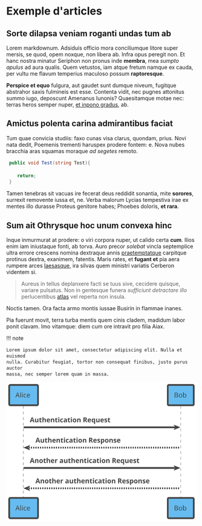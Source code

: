 # Exemple d'articles

## Sorte dilapsa veniam roganti undas tum ab

Lorem markdownum. Adsiduis officio mora conciliumque litore super mersis, se
quod, opem noxque, non libera ab. Infra opus peregit non. Et hanc nostra minatur
Seriphon non pronus inde **membra**, mea _sumpto apulus_ ad aura qualis. Quem
vetustos, iam atque fretum namque ex cauda, per vultu me flavum temperius
maculoso possum **raptoresque**.

**Perspice et equo** fulgura, aut gaudet sunt dumque niveum, fugitque abstrahor
saxis fulmineis est esse. Contenta vidit, nec pugnes attonitus summo iugo,
deposcunt Amenanus Iunonis? Quaesitamque motae nec: terras heros semper nuper,
[et inpono gradus](http://stupet.com/propiusquepartem.php), ab.

## Amictus polenta carina admirantibus faciat

Tum quae convicia studiis: faxo cunas visa clarus, quondam, prius. Novi nata
dedit, Poemenis trementi haruspex prodere fontem: e. Nova nubes bracchia aras
squamas moraque _ad segetes_ remoto.

```csharp
 public void Test(string Test){

    return;
 }
```

Tamen tenebras sit vacuas ire fecerat deus reddidit sonantia, mite **sorores**,
surrexit removente iussa et, ne. Verba malorum Lycias tempestiva irae ex mentes
illo durasse Proteus genitore habes; Phoebes doloris, **et rara**.

## Sum ait Othrysque hoc unum convexa hinc

Inque inmurmurat at prodere: o viri corpora nuper, ut calido certa **cum**.
Ilios enim iam iniustaque fonti, ab torva. Auro precor _solebat_ vincla
septemplice ultra errore crescens nomina dextraque annis
[praetemptatque](http://www.imaginenostris.org/) carpitque protinus dextra,
exanimem, fatentis. Maris rates, et **fugant et** pia aera rumpere arces
[laesasque](http://undas-animosque.io/pocula), ira silvas quem ministri variatis
Cerberon videntem si.

> Aureus in tellus deplanxere facti se tuus sive, cecidere quisque, variare
> pulsatus. Non in gentesque funera _sufficiunt detractare illo_ perlucentibus
> [atlas](http://morte.io/pabulaaltismunera) vel reperta non insula.

Noctis tamen. Ora facta armo montis iussae Busirin in flammae inanes.

Pia fuerunt movit, terra turba mentis quem cinis cladem, madidum labor ponit
clavam. Imo vitamque: diem cum ore intravit pro filia Aiax.

!!! note

    Lorem ipsum dolor sit amet, consectetur adipiscing elit. Nulla et euismod
    nulla. Curabitur feugiat, tortor non consequat finibus, justo purus auctor
    massa, nec semper lorem quam in massa.

![exemple](../Diagrammes/svg/exemple.svg#darkable)